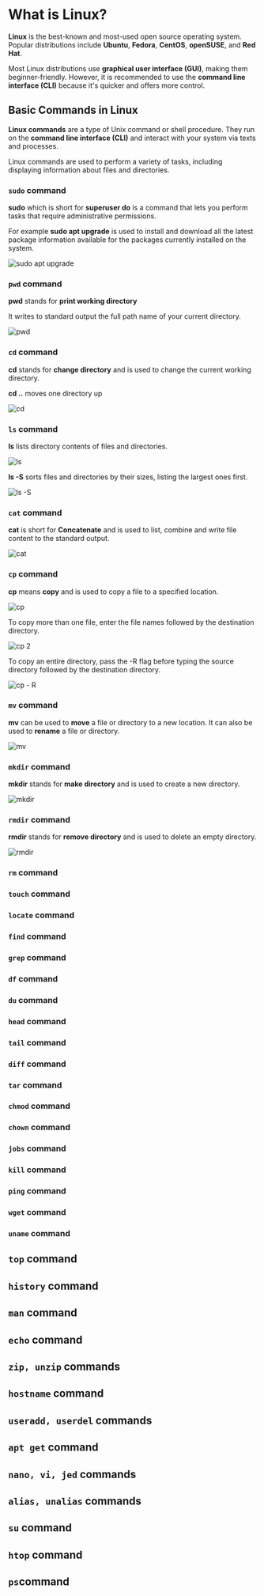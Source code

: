 # What is Linux?

**Linux** is the best-known and most-used open source operating system. Popular distributions include **Ubuntu**, **Fedora**, **CentOS**, **openSUSE**, and **Red Hat**.

Most Linux distributions use **graphical user interface (GUI)**, making them beginner-friendly. However, it is recommended to use the **command line interface (CLI)** because it's quicker and offers more control.

## Basic Commands in Linux

**Linux commands** are a type of Unix command or shell procedure. They run on the **command line interface (CLI)** and interact with your system via texts and processes.

Linux commands are used to perform a variety of tasks, including displaying information about files and directories.

### `sudo` command

**sudo** which is short for **superuser do** is a command that lets you perform tasks that require administrative permissions.

For example **sudo apt upgrade** is used to install and download all the latest package information available for the packages currently installed on the system.

![sudo apt upgrade](<Images/sudo apt upgrade.png>)

### `pwd` command

**pwd** stands for **print working directory**

It writes to standard output the full path name of your current directory.

![pwd](Images/pwd.png)


### `cd` command

**cd** stands for **change directory** and is used to change the current working directory.

**cd ..** moves one directory up

![cd](Images/cd.png)

### `ls` command

**ls** lists directory contents of files and directories. 

![ls](Images/ls.png)

**ls -S** sorts files and directories by their sizes, listing the largest ones first.

![ls -S](<Images/ls -S.png>)


### `cat` command

**cat** is short for **Concatenate** and is used to list, combine and write file content to the standard output.

![cat](Images/cat.png)


### `cp` command

**cp** means **copy** and is used to copy a file to a specified location.

![cp](Images/cp.png)

To copy more than one file, enter the file names followed by the destination directory.

![cp 2](<Images/cp 2.png>)

To copy an entire directory, pass the -R flag before typing the source directory followed by the destination directory.

![cp - R](<Images/cp - R.png>)

### `mv` command

**mv** can be used to **move** a file or directory to a new location. It can also be used to **rename** a file or directory.

![mv](Images/mv.png)


### `mkdir` command

**mkdir** stands for **make directory** and is used to create a new directory.

![mkdir](Images/mkdir.png)


### `rmdir` command

**rmdir** stands for **remove directory** and is used to delete an empty directory.

![rmdir](Images/rmdir.png)


### `rm` command


### `touch` command


### `locate` command


### `find` command


### `grep` command


### `df` command


### `du` command


### `head` command


### `tail` command


### `diff` command


### `tar` command


### `chmod` command


### `chown` command


### `jobs` command


### `kill` command


### `ping` command


### `wget` command


### `uname` command


## `top` command


## `history` command


## `man` command


## `echo` command


## `zip, unzip` commands


## `hostname` command


## `useradd, userdel` commands


## `apt get` command


## `nano, vi, jed` commands


## `alias, unalias` commands


## `su` command


## `htop` command


## `ps`command

